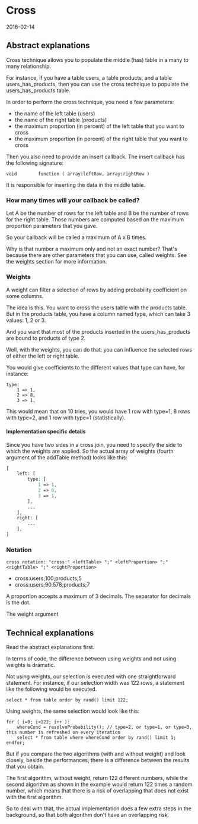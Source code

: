 Cross
==========
2016-02-14





Abstract explanations
-------------------------

Cross technique allows you to populate the middle (has) table in a  many to many relationship.

For instance, if you have a table users, a table products, and a table users_has_products,
then you can use the cross technique to populate the users_has_products table.



In order to perform the cross technique, you need a few parameters:

- the name of the left table (users)
- the name of the right table (products)
- the maximum proportion (in percent) of the left table that you want to cross
- the maximum proportion (in percent) of the right table that you want to cross



Then you also need to provide an insert callback.
The insert callback has the following signature:

    void        function ( array:leftRow, array:rightRow )

It is responsible for inserting the data in the middle table.


### How many times will your callback be called?

Let A be the number of rows for the left table  and B be the number of rows for the right table.
Those numbers are computed based on the maximum proportion parameters that you gave.

So your callback will be called a maximum of A x B times.


Why is that number a maximum only and not an exact number?
That's because there are other parameters that you can use, called weights.
See the weights section for more information.



### Weights

A weight can filter a selection of rows by adding probability coefficient on some columns.
 
The idea is this.
You want to cross the users table with the products table.
But in the products table, you have a column named type, which can take 3 values: 1, 2 or 3.

And you want that most of the products inserted in the users_has_products are bound to products of type 2.

Well, with the weights, you can do that: you can influence the selected rows of either the left or right table.
 
You would give coefficients to the different values that type can have, for instance:
 
 
``` 
type:
    1 => 1,
    2 => 8, 
    3 => 1,
``` 

This would mean that on 10 tries, you would have 1 row with type=1, 8 rows with type=2, and 1 row with type=1 (statistically).


#### Implementation specific details

Since you have two sides in a cross join, you need to specify the side to which the weights are applied.
So the actual array of weights (fourth argument of the addTable method) looks like this:

```php
[
    left: [
        type: [
            1 => 1,
            2 => 8, 
            3 => 1,        
        ],
        ...
    ],
    right: [
        ...
    ],
]
```




### Notation



```
cross notation: "cross:" <leftTable> ";" <leftProportion> ";" <rightTable> ";" <rightProportion> 

```

- cross:users;100;products;5
- cross:users;90.578;products;7

A proportion accepts a maximum of 3 decimals.
The separator for decimals is the dot.



The weight argument




Technical explanations
-------------------------

Read the abstract explanations first.

In terms of code, the difference between using weights and not using weights is dramatic.


Not using weights, our selection is executed with one straightforward statement.
For instance, if our selection width was 122 rows, a statement like the following would be executed.


```
select * from table order by rand() limit 122;
```


Using weights, the same selection would look like this:
 
```
for ( i=0; i<122; i++ ):
    whereCond = resolveProbability(); // type=2, or type=1, or type=3, this number is refreshed on every iteration
    select * from table where whereCond order by rand() limit 1;
endfor;
``` 


But if you compare the two algorithms (with and without weight) and look closely, beside the performances, 
there is a difference between the results that you obtain.
 
The first algorithm, without weight, return 122 different numbers,
while the second algorithm as shown in the example would return 122 times a random number, which means that 
there is a risk of overlapping that does not exist with the first algorithm.



So to deal with that, the actual implementation does a few extra steps in the background, so that both algorithm 
don't have an overlapping risk.


